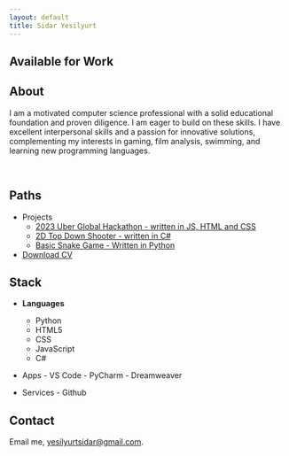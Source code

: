 ```yaml
---
layout: default
title: Sidar Yesilyurt
---
```

## Available for Work

## About
I am a motivated computer science professional with a solid educational foundation and proven diligence. I am eager to build on these skills. I have excellent interpersonal skills and a passion for innovative solutions, complementing my interests in gaming, film analysis, swimming, and learning new programming languages.

<br>

## Paths
- Projects
    - [2023 Uber Global Hackathon - written in JS, HTML and CSS](https://github.com/sidar-yesilyurt/405-Found)
    - [2D Top Down Shooter - written in C#](https://github.com/sidar-yesilyurt/shooter-game)
    - [Basic Snake Game - Written in Python](https://github.com/sidar-yesilyurt/SnakeGame)
- [Download CV](/assets/SidarYesilyurt.pdf)


## Stack
- **Languages**
    - Python
    - HTML5
    - CSS
    - JavaScript
    - C#

- Apps
      - VS Code
      - PyCharm
      - Dreamweaver

- Services
      - Github       

## Contact
Email me, [yesilyurtsidar@gmail.com](yesilyurtsidar@gmail.com).
